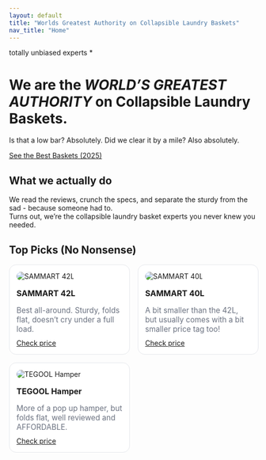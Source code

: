 ```yaml
---
layout: default
title: "Worlds Greatest Authority on Collapsible Laundry Baskets"
nav_title: "Home"
---
```

<p class="kicker">totally unbiased experts *</p>

<div class="hero">
  <h1>We are the <em>WORLD’S GREATEST AUTHORITY</em> on Collapsible Laundry Baskets.</h1>
  <p class="sub">Is that a low bar? Absolutely. Did we clear it by a mile? Also absolutely.</p>
  <a class="cta" href="/guides/best-collapsible-laundry-baskets-2025/">See the Best Baskets (2025)</a>
</div>

<section class="trust">
  <h2>What we actually do</h2>
  <p>
    We read the reviews, crunch the specs, and separate the sturdy from the sad - because someone had to. 
	<br/>
    Turns out, we’re the collapsible laundry basket experts you never knew you needed.
  </p>
</section>
<section class="top-picks">
  <h2>Top Picks (No Nonsense)</h2>
  <div class="cards" style="display:grid;grid-template-columns:repeat(auto-fit,minmax(220px,1fr));gap:16px;margin-top:12px">
    <article class="card" style="background:#fff;border:1px solid #e5e7eb;border-radius:14px;padding:14px">
      <img src="https://m.media-amazon.com/images/I/514Z9TAWHDL._AC_SY300_SX300_QL70_FMwebp_.jpg" alt="SAMMART 42L" style="border-radius:10px;margin-bottom:10px">
      <h3 style="margin:6px 0 6px;font-size:1rem">SAMMART 42L</h3>
      <p style="color:#6b7280;font-size:.95rem;margin-bottom:10px">Best all-around. Sturdy, folds flat, doesn’t cry under a full load.</p>
      <a class="cta" href="YOUR_AFFILIATE_LINK">Check price</a>
    </article>
	<article class="card" style="background:#fff;border:1px solid #e5e7eb;border-radius:14px;padding:14px">
      <img src="https://m.media-amazon.com/images/I/61w2NexTr-L._AC_UL320_.jpg" alt="SAMMART 40L" style="border-radius:10px;margin-bottom:10px">
      <h3 style="margin:6px 0 6px;font-size:1rem">SAMMART 40L</h3>
      <p style="color:#6b7280;font-size:.95rem;margin-bottom:10px">A bit smaller than the 42L, but usually comes with a bit smaller price tag too!</p>
      <a class="cta" href="YOUR_AFFILIATE_LINK">Check price</a>
    </article>
	<article class="card" style="background:#fff;border:1px solid #e5e7eb;border-radius:14px;padding:14px">
      <img src="https://m.media-amazon.com/images/I/71X2pyXG1zL._AC_SX522_.jpg" alt="TEGOOL Hamper" style="border-radius:10px;margin-bottom:10px">
      <h3 style="margin:6px 0 6px;font-size:1rem">TEGOOL Hamper</h3>
      <p style="color:#6b7280;font-size:.95rem;margin-bottom:10px">More of a pop up hamper, but folds flat, well reviewed and AFFORDABLE.</p>
      <a class="cta" href="YOUR_AFFILIATE_LINK">Check price</a>
    </article>
    <!-- duplicate 2–3 cards -->
  </div>
</section>
